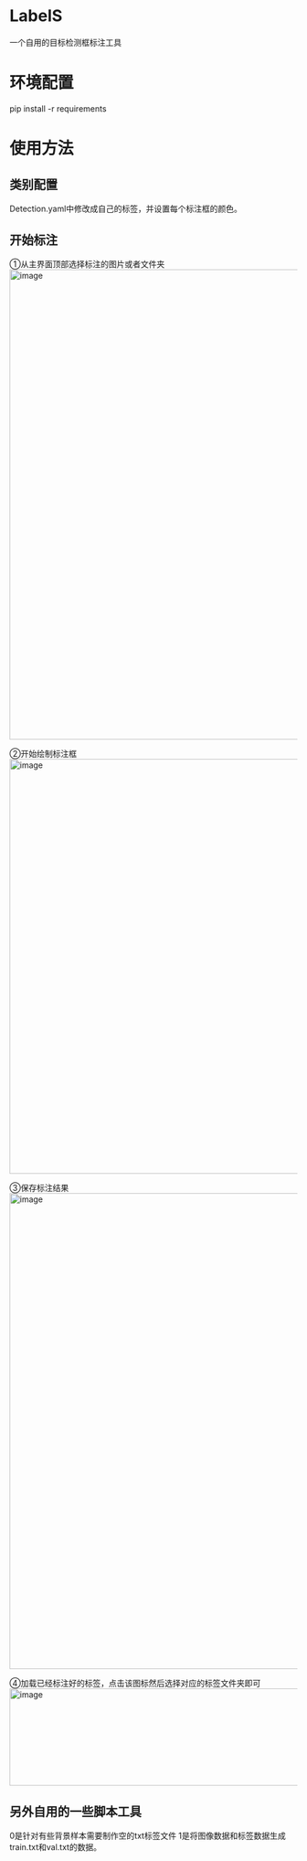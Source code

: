 # LabelS
一个自用的目标检测框标注工具

# 环境配置
pip install -r requirements

# 使用方法
## 类别配置
Detection.yaml中修改成自己的标签，并设置每个标注框的颜色。
## 开始标注
①从主界面顶部选择标注的图片或者文件夹
<img width="1218" height="823" alt="image" src="https://github.com/user-attachments/assets/57cbcabc-9cbc-4c98-8048-61d53959c471" />

②开始绘制标注框
<img width="870" height="726" alt="image" src="https://github.com/user-attachments/assets/4e046370-50b4-4872-940f-9c318d697f83" />

③保存标注结果
<img width="1216" height="833" alt="image" src="https://github.com/user-attachments/assets/265817df-07ca-4894-9f4f-ec07d238f402" />

④加载已经标注好的标签，点击该图标然后选择对应的标签文件夹即可
<img width="992" height="170" alt="image" src="https://github.com/user-attachments/assets/aface632-c1e5-4df1-8778-d5f1f270ed7d" />

## 另外自用的一些脚本工具
0是针对有些背景样本需要制作空的txt标签文件
1是将图像数据和标签数据生成train.txt和val.txt的数据。


